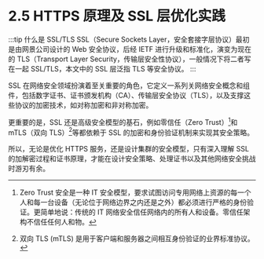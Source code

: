 # 2.5 HTTPS 原理及 SSL 层优化实践

:::tip 什么是 SSL/TLS
SSL（Secure Sockets Layer，安全套接字层协议）最初是由网景公司设计的 Web 安全协议，后经 IETF 进行升级和标准化，演变为现在的 TLS（Transport Layer Security，传输层安全性协议），一般情况下将二者写在一起 SSL/TLS，本文中的 SSL 层泛指 TLS 等安全协议。
:::

SSL 在网络安全领域扮演着至关重要的角色，它定义一系列关网络安全概念和组件，包括数字证书、证书颁发机构（CA）、传输层安全协议（TLS），以及支撑这些协议的加密技术，如对称加密和非对称加密。

更重要的是，SSL 还是高级安全模型的基石，例如零信任（Zero Trust）[^1]和 mTLS（双向 TLS）[^2]等都依赖于 SSL 的加密和身份验证机制来实现其安全策略。

所以，无论是优化 HTTPS 服务，还是设计集群的安全模型，只有深入理解 SSL 的加解密过程和证书原理，才能在设计安全策略、处理证书以及其他网络安全挑战时游刃有余。


[^1]: Zero Trust 安全是一种 IT 安全模型，要求试图访问专用网络上资源的每一个人和每一台设备（无论位于网络边界之内还是之外）都必须进行严格的身份验证。更简单地说：传统的 IT 网络安全信任网络内的所有人和设备。零信任架构不信任任何人和物。
[^2]: 双向 TLS (mTLS) 是用于客户端和服务器之间相互身份验证的业界标准协议。
